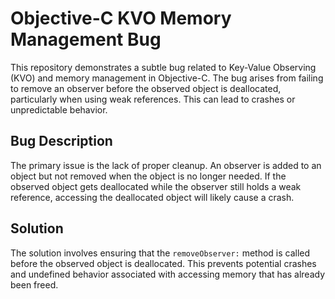 # Objective-C KVO Memory Management Bug

This repository demonstrates a subtle bug related to Key-Value Observing (KVO) and memory management in Objective-C.  The bug arises from failing to remove an observer before the observed object is deallocated, particularly when using weak references. This can lead to crashes or unpredictable behavior.

## Bug Description
The primary issue is the lack of proper cleanup.  An observer is added to an object but not removed when the object is no longer needed.  If the observed object gets deallocated while the observer still holds a weak reference, accessing the deallocated object will likely cause a crash.

## Solution
The solution involves ensuring that the `removeObserver:` method is called before the observed object is deallocated. This prevents potential crashes and undefined behavior associated with accessing memory that has already been freed.